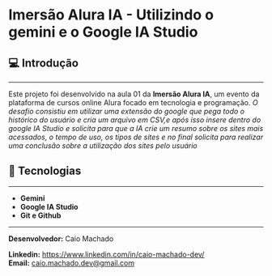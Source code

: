 # Imersão Alura IA - Utilizindo o gemini e o Google IA Studio

## 💻 Introdução
---
Este projeto foi desenvolvido na aula 01 da **Imersão Alura IA**, um evento da plataforma de cursos online Alura focado em tecnologia e programação. *O desafio consistiu em utilizar uma extensão do google que pega todo o histórico do usuário e cria um arquivo em CSV,e após isso insere dentro do google IA Studio e solicita para que a IA crie um resumo sobre os sites mais acessados, o tempo de uso, os tipos de sites e no final solicita para realizar uma conclusão sobre a utilização dos sites pelo usuário*

## 🚀 Tecnologias
---
- **Gemini**
- **Google IA Studio**
- **Git e Github**

---

**Desenvolvedor:** Caio Machado

**Linkedin:** https://www.linkedin.com/in/caio-machado-dev/
<br>
**Email:** caio.machado.dev@gmail.com

